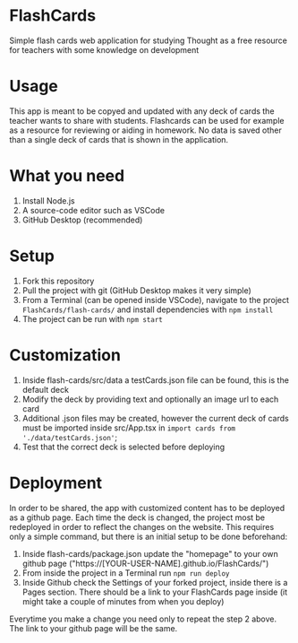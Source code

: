 # FlashCards
Simple flash cards web application for studying
Thought as a free resource for teachers with some knowledge on development

# Usage
This app is meant to be copyed and updated with any deck of cards the teacher wants to share with students.
Flashcards can be used for example as a resource for reviewing or aiding in homework.
No data is saved other than a single deck of cards that is shown in the application.

# What you need
1. Install Node.js
2. A source-code editor such as VSCode
3. GitHub Desktop (recommended)

# Setup
1. Fork this repository
2. Pull the project with git (GitHub Desktop makes it very simple)
3. From a Terminal (can be opened inside VSCode), navigate to the project ```FlashCards/flash-cards/``` and install dependencies with ```npm install```
4. The project can be run with ```npm start```

# Customization
1. Inside flash-cards/src/data a testCards.json file can be found, this is the default deck
2. Modify the deck by providing text and optionally an image url to each card
3. Additional .json files may be created, however the current deck of cards must be imported inside src/App.tsx in ```import cards from './data/testCards.json'```;
4. Test that the correct deck is selected before deploying

# Deployment
In order to be shared, the app with customized content has to be deployed as a github page.
Each time the deck is changed, the project most be redeployed in order to reflect the changes on the website.
This requires only a simple command, but there is an initial setup to be done beforehand:

1. Inside flash-cards/package.json update the "homepage" to your own github page ("https://[YOUR-USER-NAME].github.io/FlashCards/")
2. From inside the project in a Terminal run ```npm run deploy```
3. Inside Github check the Settings of your forked project, inside there is a Pages section. There should be a link to your FlashCards page inside (it might take a couple of minutes from when you deploy)

Everytime you make a change you need only to repeat the step 2 above. The link to your github page will be the same.
